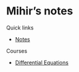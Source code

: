 # Mihir’s notes

Quick links

- [Notes](/notes/)

Courses

- [Differential Equations](/notes/01-test.html)

